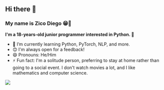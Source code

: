 ## Hi there 👋
### My name is Zico Diego 😁👋

**I'm a 18-years-old junior programmer interested in Python. 🤖**
- 🌱 I’m currently learning Python, PyTorch, NLP, and more.
- 😊 I'm always open for a feedback!
- 😄 Pronouns: He/Him
- ⚡ Fun fact: I'm a solitude person, preferring to stay at home rather than going to a social event. I don't watch movies a lot, and I like mathematics and computer science.

<img src="https://my-stats-delta-seven.vercel.app/api?username=ZicoDiegoRR&&show_icons=true&theme=radical">
